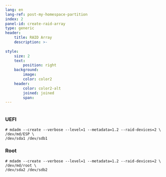```yaml
---
lang: en
lang-ref: post-my-homespace-partition
index: 2
panel-id: create-raid-array
type: generic
header:
    title: RAID Array
    description: >-
        
style:
    size: 2
    text:
        position: right
    background:
        image:
        color: color2
    header:
        color: color2-alt
        joined: joined
        span:
---
```

<div class="inner columns aligned">
    <div class="span-4">
        <h3 class="major">UEFI</h3>
        <pre><code># mdadm --create --verbose --level=1 --metadata=1.2 --raid-devices=2 \
/dev/md/ESP \
/dev/sda1 /dev/sdb1</code></pre>
        <h3 class="major">Root</h3>
        <pre><code># mdadm --create --verbose --level=1 --metadata=1.2 --raid-devices=2 \
/dev/md/root \
/dev/sda2 /dev/sdb2</code></pre>
    </div>
</div>
